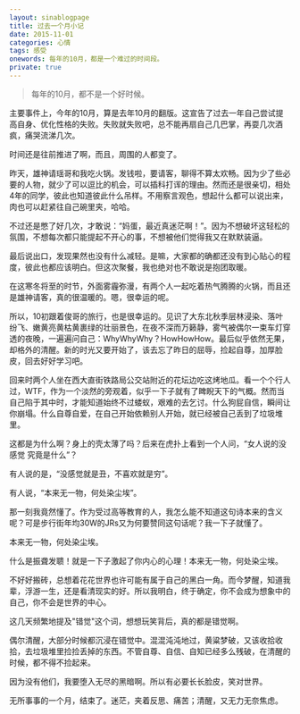 ```yaml
---
layout: sinablogpage
title: 过去一个月小记
date: 2015-11-01
categories: 心情 
tags: 感受
onewords: 每年的10月，都是一个难过的时间段。
private: true
---
```

> 每年的10月，都不是一个好时候。

主要事件上，今年的10月，算是去年10月的翻版。这宣告了过去一年自己尝试提高自身、优化性格的失败。失败就失败吧，总不能再扇自己几巴掌，再耍几次酒疯，痛哭流涕几次。

时间还是往前推进了啊，而且，周围的人都变了。

昨天，雄神请瑶哥和我吃火锅。发钱啦，要请客，聊得不算太欢畅。因为少了些必要的人物，就少了可以逗比的机会，可以插科打诨的理由。然而还是很亲切，相处4年的同学，彼此也知道彼此什么吊样。不用察言观色，想起什么都可以说出来，肉也可以赶紧往自己碗里夹，哈哈。

不过还是憋了好几次，才敢说：“妈蛋，最近真迷茫啊！”。因为不想破坏这轻松的氛围，不想每次都只能提起不开心的事，不想被他们觉得我又在默默装逼。

最后说出口，发现果然也没有什么减轻。是嘛，大家都的确都还没有到心贴心的程度，彼此也都应该明白。但这次聚餐，我也绝对也不敢说是抱团取暖。

在这寒冬将至的时节，外面雾霾弥漫，有两个人一起吃着热气腾腾的火锅，而且还是雄神请客，真的很温暖的。嗯，很幸运的呢。

所以，10初跟着俊哥的旅行，也是很幸运的。见识了大东北秋季层林浸染、落叶纷飞、嫩黄亮黄枯黄裹绿的壮丽景色，在夜不深而万籁静，雾气被偶尔一束车灯穿透的夜晚，一遍遍问自己：WhyWhyWhy？HowHowHow。最后似乎依然无果，却格外的清醒。新的时光又要开始了，该去忘了昨日的屈辱，捡起自尊，加厚脸皮，回去好好学习吧。

回来时两个人坐在西大直街铁路局公交站附近的花坛边吃这烤地瓜。看一个个行人过，WTF，作为一个淡然的旁观着，似乎一下子就有了睥睨天下的气概。然而当自己陷于其中时，才能知道始终不过蝼蚁，艰难的去乞讨。什么狗屁自信，瞬间让你崩塌。什么自尊自爱，在自己开始依赖别人开始，就已经被自己丢到了垃圾堆里。

这都是为什么啊？身上的壳太薄了吗？后来在虎扑上看到一个人问，“女人说的没感觉 究竟是什么”？

有人说的是，“没感觉就是丑，不喜欢就是穷”。

有人说，“本来无一物，何处染尘埃”。

那一刻我竟然懂了。作为受过高等教育的人，我怎么能不知道这句诗本来的含义呢？可是步行街年均30W的JRs又为何要赞同这句话呢？我一下子就懂了。

本来无一物，何处染尘埃。

什么是振聋发聩！就是一下子激起了你内心的心理！本来无一物，何处染尘埃。

不好好搬砖，总想着花花世界也许可能有属于自己的黑白一角。而今梦醒，知道我辈，浮游一生，还是看清现实的好。所以我明白，终于确定，你不会成为想象中的自己，你不会是世界的中心。

这几天频繁地提及"错觉"这个词，想想玩笑背后，真的都是错觉啊。

偶尔清醒，大部分时候都沉浸在错觉中。混混沌沌地过，黄粱梦破，又该收拾收拾，去垃圾堆里捡捡丢掉的东西。不管自尊、自信、自知已经多么残破，在清醒的时候，都不得不捡起来。

因为没有他们，我要堕入无尽的黑暗啊。所以有必要长长脸皮，笑对世界。

无所事事的一个月，结束了。迷茫，夹着反思、痛苦；清醒，又无力无奈焦虑。

